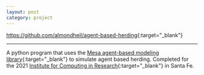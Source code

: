 ```yaml
---
layout: post
category: project
---
```


<https://github.com/almondheil/agent-based-herding>{:target="_blank"}

---

A python program that uses the [Mesa agent-based modeling library](https://mesa.readthedocs.io/en/stable/){:target="_blank"} to simulate
agent based herding. Completed for the 2021 [Institute for Computing in Research](https://computinginresearch.org/research-internships/){:target="_blank"} in Santa Fe.